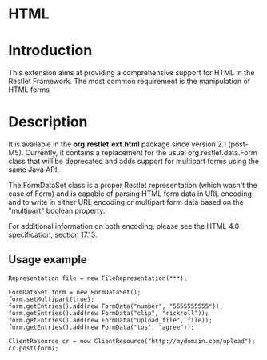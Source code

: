 HTML
====

Introduction
============

This extension aims at providing a comprehensive support for HTML in the
Restlet Framework. The most common requirement is the manipulation of
HTML forms

Description
===========

It is available in the **org.restlet.ext.html** package since version
2.1 (post-M5). Currently, it contains a replacement for the usual
org.restlet.data.Form class that will be deprecated and adds support for
multipart forms using the same Java API.

The FormDataSet class is a proper Restlet representation (which wasn't
the case of Form) and is capable of parsing HTML form data in URL
encoding and to write in either URL encoding or multipart form data
based on the "multipart" boolean property.

For additional information on both encoding, please see the HTML 4.0
specification, [section
17.13](http://www.w3.org/TR/html4/interact/forms.html#h-17.13).

Usage example
-------------

    Representation file = new FileRepresentation(***);

    FormDataSet form = new FormDataSet();
    form.setMultipart(true);
    form.getEntries().add(new FormData("number", "5555555555"));
    form.getEntries().add(new FormData("clip", "rickroll"));
    form.getEntries().add(new FormData("upload_file", file));
    form.getEntries().add(new FormData("tos", "agree"));

    ClientResource cr = new ClientResource("http://mydomain.com/upload");
    cr.post(form);

